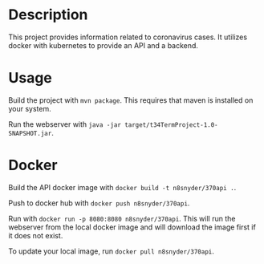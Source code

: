 # Description
This project provides information related to coronavirus cases. It utilizes docker with kubernetes to provide an API and a backend. 


# Usage
Build the project with `mvn package`. This requires that maven is installed on your system.

Run the webserver with `java -jar target/t34TermProject-1.0-SNAPSHOT.jar`.

# Docker
Build the API docker image with `docker build -t n8snyder/370api .`.

Push to docker hub with `docker push n8snyder/370api`.

Run with `docker run -p 8080:8080 n8snyder/370api`. This will run the webserver from the local docker image and will download the image first if it does not exist.

To update your local image, run `docker pull n8snyder/370api`.
